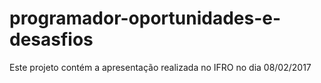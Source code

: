 # programador-oportunidades-e-desasfios
Este projeto contém a apresentação realizada no IFRO no dia 08/02/2017
